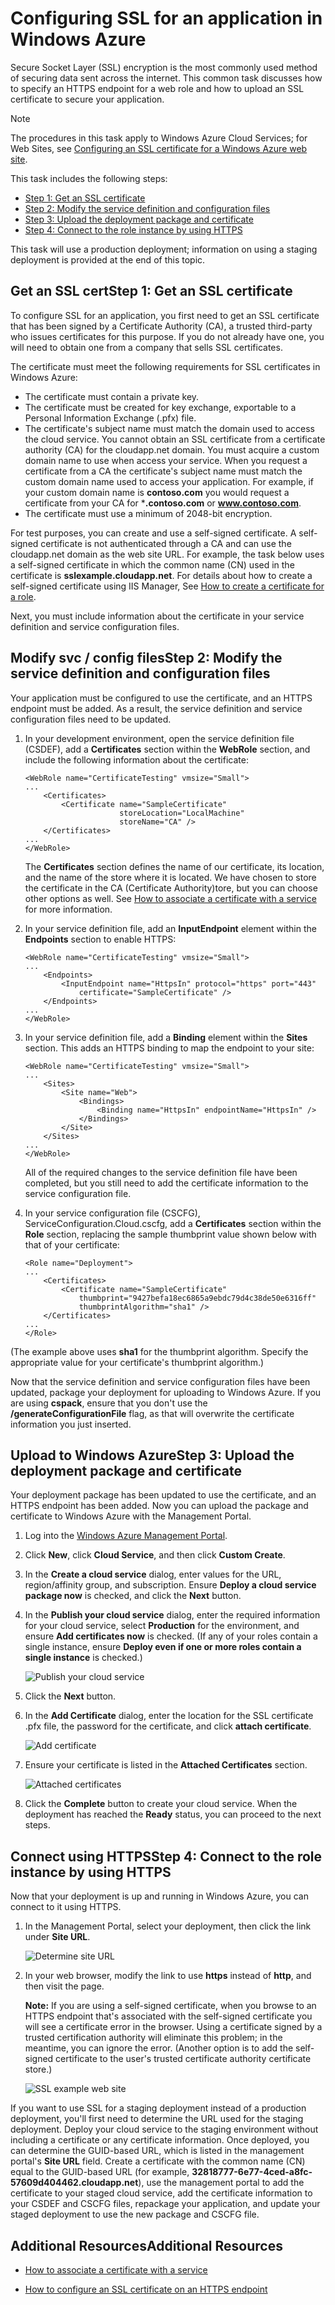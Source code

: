<properties linkid="dev-net-commons-tasks-enable-ssl" urlDisplayName="Enable SSL" pageTitle="Configure SSL for a cloud service - Windows Azure" title="Configure SSL for a cloud service - Windows Azure" metaKeywords="Azure SSL, Azure HTTPS, Windows Azure SSL, Windows Azure HTTPS, .NET Azure SSL, .NET Azure HTTPS, C# Azure SSL, C# Azure HTTPS, VB Azure SSL, VB Azure HTTPS" Description="Learn how to specify an HTTPS endpoint for a web role and how to upload an SSL certificate to secure your application." metaCanonical="" disqusComments="1" umbracoNaviHide="0" writer="" editor="mollybos" manager="jeffreyg" />


# Configuring SSL for an application in Windows Azure

Secure Socket Layer (SSL) encryption is the most commonly used method of securing data sent across the internet. This common task discusses how to specify an HTTPS endpoint for a web role and how to upload an SSL certificate to secure your application.

<div class="dev-callout">Note
<p>The procedures in this task apply to Windows Azure Cloud Services; for Web Sites, see <a href="../enable-ssl-web-site/">Configuring an SSL certificate for a Windows Azure web site</a>.</p>
</div>

This task includes the following steps:

-   [Step 1: Get an SSL certificate][]
-   [Step 2: Modify the service definition and configuration files][]
-   [Step 3: Upload the deployment package and certificate][]
-   [Step 4: Connect to the role instance by using HTTPS][]

This task will use a production deployment; information on using a staging deployment is provided at the end of this topic.

<h2><a name="step1"> </a><span class="short-header">Get an SSL cert</span>Step 1: Get an SSL certificate</h2>

To configure SSL for an application, you first need to get an SSL certificate that has been signed by a Certificate Authority (CA), a trusted third-party who issues certificates for this purpose. If you do not already have one, you will need to obtain one from a company that sells SSL certificates.

The certificate must meet the following requirements for SSL certificates in Windows Azure:

-   The certificate must contain a private key.
-   The certificate must be created for key exchange, exportable to a Personal Information Exchange (.pfx) file.
-   The certificate's subject name must match the domain used to access the cloud service. You cannot obtain an SSL certificate from a certificate authority (CA) for the cloudapp.net domain. You must acquire a custom domain name to use when access your service. When you request a certificate from a CA the certificate's subject name must match the custom domain name used to access your application. For example, if your custom domain name is **contoso.com** you would request a certificate from your CA for ***.contoso.com** or **www.contoso.com**.
-   The certificate must use a minimum of 2048-bit encryption.

For test purposes, you can create and use a self-signed certificate. A self-signed certificate is not authenticated through a CA and can use the cloudapp.net domain as the web site URL. For example, the task below uses a self-signed certificate in which  the common name (CN) used in the certificate is **sslexample.cloudapp.net**. For details about how to create a self-signed certificate using IIS Manager, See [How to create a certificate for a role][].

Next, you must include information about the certificate in your service definition and service configuration files.

<h2><a name="step2"> </a><span class="short-header">Modify svc / config files</span>Step 2: Modify the service definition and configuration files</h2>

Your application must be configured to use the certificate, and an HTTPS endpoint must be added. As a result, the service definition and service configuration files need to be updated.

1.  In your development environment, open the service definition file
    (CSDEF), add a **Certificates** section within the **WebRole**
    section, and include the following information about the
    certificate:

        <WebRole name="CertificateTesting" vmsize="Small">
        ...
            <Certificates>
                <Certificate name="SampleCertificate" 
							 storeLocation="LocalMachine" 
                    		 storeName="CA" />
            </Certificates>
        ...
        </WebRole>

    The **Certificates** section defines the name of our certificate, its location, and the name of the store where it is located. We have chosen to store the certificate in the CA (Certificate Authority)tore, but you can choose other options as well. See [How to associate a certificate with a service][] for more information.

2.  In your service definition file, add an **InputEndpoint** element
    within the **Endpoints** section to enable HTTPS:

        <WebRole name="CertificateTesting" vmsize="Small">
        ...
            <Endpoints>
                <InputEndpoint name="HttpsIn" protocol="https" port="443" 
                    certificate="SampleCertificate" />
            </Endpoints>
        ...
        </WebRole>

3.  In your service definition file, add a **Binding** element within
    the **Sites** section. This adds an HTTPS binding to map the
    endpoint to your site:

        <WebRole name="CertificateTesting" vmsize="Small">
        ...
            <Sites>
                <Site name="Web">
                    <Bindings>
                        <Binding name="HttpsIn" endpointName="HttpsIn" />
                    </Bindings>
                </Site>
            </Sites>
        ...
        </WebRole>

    All of the required changes to the service definition file have been
    completed, but you still need to add the certificate information to
    the service configuration file.

4.  In your service configuration file (CSCFG), ServiceConfiguration.Cloud.cscfg, add a **Certificates**
    section within the **Role** section, replacing the sample thumbprint
    value shown below with that of your certificate:

        <Role name="Deployment">
        ...
            <Certificates>
                <Certificate name="SampleCertificate" 
                    thumbprint="9427befa18ec6865a9ebdc79d4c38de50e6316ff" 
                    thumbprintAlgorithm="sha1" />
            </Certificates>
        ...
        </Role>

(The example above uses **sha1** for the thumbprint algorithm. Specify the appropriate value for your certificate's thumbprint algorithm.)

Now that the service definition and service configuration files have
been updated, package your deployment for uploading to Windows Azure. If
you are using **cspack**, ensure that you don't use the
**/generateConfigurationFile** flag, as that will overwrite the
certificate information you just inserted.

<h2><a name="step3"> </a><span class="short-header">Upload to Windows Azure</span>Step 3: Upload the deployment package and certificate</h2>

Your deployment package has been updated to use the certificate, and an
HTTPS endpoint has been added. Now you can upload the package and
certificate to Windows Azure with the Management Portal.

1. Log into the [Windows Azure Management Portal][]. 
2. Click **New**, click **Cloud Service**, and then click **Custom Create**.
3. In the **Create a cloud service** dialog, enter values for the URL, region/affinity group, and subscription. Ensure **Deploy a cloud service package now** is checked, and click the **Next** button.
3. In the **Publish your cloud service** dialog, enter the required information for your cloud service, select **Production** for the environment, and ensure **Add certificates now** is checked. (If any of your roles contain a single instance, ensure **Deploy even if one or more roles contain a single instance** is checked.) 

    ![Publish your cloud service][0]

4.  Click the **Next** button.
5.  In the **Add Certificate** dialog, enter the location for the SSL
    certificate .pfx file, the password for the certificate, and click
    **attach certificate**.  

    ![Add certificate][1]

6.  Ensure your certificate is listed in the **Attached Certificates** section.

    ![Attached certificates][4]

7.  Click the **Complete** button to create your cloud service. When the deployment has reached the **Ready** status, you can proceed to the next steps.

<h2><a name="step4"> </a><span class="short-header">Connect using HTTPS</span>Step 4: Connect to the role instance by using HTTPS</h2>

Now that your deployment is up and running in Windows Azure, you can
connect to it using HTTPS.

1.  In the Management Portal, select your deployment, then click the link under **Site URL**.

    ![Determine site URL][2]

2.  In your web browser, modify the link to use **https** instead of **http**, and then visit the page.

    **Note:** If you are using a self-signed certificate, when you
    browse to an HTTPS endpoint that's associated with the self-signed
    certificate you will see a certificate error in the browser. Using a
    certificate signed by a trusted certification authority will eliminate this problem; in the meantime, you can ignore the error. (Another option is to add the self-signed certificate to the user's trusted certificate authority certificate store.)

    ![SSL example web site][3]

If you want to use SSL for a staging deployment instead of a production deployment, you'll first need to determine the URL used for the staging deployment. Deploy your cloud service to the staging environment without including a certificate or any certificate information. Once deployed, you can determine the GUID-based URL, which is listed in the management portal's **Site URL** field. Create a certificate with the common name (CN) equal to the GUID-based URL (for example, **32818777-6e77-4ced-a8fc-57609d404462.cloudapp.net**), use the management portal to add the certificate to your staged cloud service, add the certificate information to your CSDEF and CSCFG files, repackage your application, and update your staged deployment to use the new package and CSCFG file.

<h2><a name="additional_resources"> </a><span class="short-header">Additional Resources</span>Additional Resources</h2>

* [How to associate a certificate with a service][]

* [How to configure an SSL certificate on an HTTPS endpoint][]

  [Step 1: Get an SSL certificate]: #step1
  [Step 2: Modify the service definition and configuration files]: #step2
  [Step 3: Upload the deployment package and certificate]: #step3
  [Step 4: Connect to the role instance by using HTTPS]: #step4
  [How to create a certificate for a role]: http://msdn.microsoft.com/en-us/library/windowsazure/gg432987.aspx
  [How to associate a certificate with a service]: http://msdn.microsoft.com/en-us/library/windowsazure/gg465718.aspx
  [Windows Azure Management Portal]: http://manage.windowsazure.com
  [0]: ../../../DevCenter/Shared/Media/CreateCloudService.png
  [1]: ../../../DevCenter/Shared/Media/AddCertificate.png
  [2]: ../../../DevCenter/Shared/Media/CopyURL.png
  [3]: ../../../DevCenter/Shared/Media/SSLCloudService.png
  [4]: ../../../DevCenter/Shared/Media/AddCertificateComplete.png  
  [How to configure an SSL certificate on an HTTPS endpoint]: http://msdn.microsoft.com/en-us/library/windowsazure/ff795779.aspx
